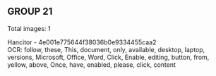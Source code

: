 ## GROUP 21
Total images: 1  

Hancitor - 4e001e775644f38036b0e9334455caa2  
OCR: follow, these, This, document, only, available, desktop, laptop, versions, Microsoft, Office, Word, Click, Enable, editing, button, from, yellow, above, Once, have, enabled, please, click, content  

